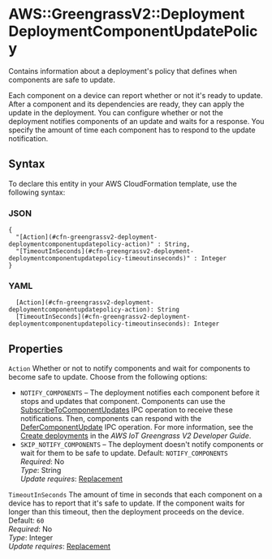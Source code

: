 # AWS::GreengrassV2::Deployment DeploymentComponentUpdatePolicy<a name="aws-properties-greengrassv2-deployment-deploymentcomponentupdatepolicy"></a>

Contains information about a deployment's policy that defines when components are safe to update\.

Each component on a device can report whether or not it's ready to update\. After a component and its dependencies are ready, they can apply the update in the deployment\. You can configure whether or not the deployment notifies components of an update and waits for a response\. You specify the amount of time each component has to respond to the update notification\.

## Syntax<a name="aws-properties-greengrassv2-deployment-deploymentcomponentupdatepolicy-syntax"></a>

To declare this entity in your AWS CloudFormation template, use the following syntax:

### JSON<a name="aws-properties-greengrassv2-deployment-deploymentcomponentupdatepolicy-syntax.json"></a>

```
{
  "[Action](#cfn-greengrassv2-deployment-deploymentcomponentupdatepolicy-action)" : String,
  "[TimeoutInSeconds](#cfn-greengrassv2-deployment-deploymentcomponentupdatepolicy-timeoutinseconds)" : Integer
}
```

### YAML<a name="aws-properties-greengrassv2-deployment-deploymentcomponentupdatepolicy-syntax.yaml"></a>

```
  [Action](#cfn-greengrassv2-deployment-deploymentcomponentupdatepolicy-action): String
  [TimeoutInSeconds](#cfn-greengrassv2-deployment-deploymentcomponentupdatepolicy-timeoutinseconds): Integer
```

## Properties<a name="aws-properties-greengrassv2-deployment-deploymentcomponentupdatepolicy-properties"></a>

`Action` <a name="cfn-greengrassv2-deployment-deploymentcomponentupdatepolicy-action"></a>
Whether or not to notify components and wait for components to become safe to update\. Choose from the following options:

- `NOTIFY_COMPONENTS` – The deployment notifies each component before it stops and updates that component\. Components can use the [SubscribeToComponentUpdates](https://docs.aws.amazon.com/greengrass/v2/developerguide/interprocess-communication.html#ipc-operation-subscribetocomponentupdates) IPC operation to receive these notifications\. Then, components can respond with the [DeferComponentUpdate](https://docs.aws.amazon.com/greengrass/v2/developerguide/interprocess-communication.html#ipc-operation-defercomponentupdate) IPC operation\. For more information, see the [Create deployments](https://docs.aws.amazon.com/greengrass/v2/developerguide/create-deployments.html) in the _AWS IoT Greengrass V2 Developer Guide_\.
- `SKIP_NOTIFY_COMPONENTS` – The deployment doesn't notify components or wait for them to be safe to update\.
  Default: `NOTIFY_COMPONENTS`  
  _Required_: No  
  _Type_: String  
  _Update requires_: [Replacement](https://docs.aws.amazon.com/AWSCloudFormation/latest/UserGuide/using-cfn-updating-stacks-update-behaviors.html#update-replacement)

`TimeoutInSeconds` <a name="cfn-greengrassv2-deployment-deploymentcomponentupdatepolicy-timeoutinseconds"></a>
The amount of time in seconds that each component on a device has to report that it's safe to update\. If the component waits for longer than this timeout, then the deployment proceeds on the device\.  
Default: `60`  
_Required_: No  
_Type_: Integer  
_Update requires_: [Replacement](https://docs.aws.amazon.com/AWSCloudFormation/latest/UserGuide/using-cfn-updating-stacks-update-behaviors.html#update-replacement)
